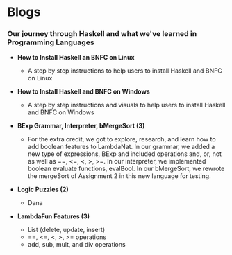 # Blogs
### Our journey through Haskell and what we've learned in Programming Languages

* **How to Install Haskell an BNFC on Linux**
  * A step by step instructions to help users to install Haskell and BNFC on Linux
* **How to Install Haskell and BNFC on Windows**
  * A step by step instructions and visuals to help users to install Haskell and BNFC on Windows
* **BExp Grammar, Interpreter, bMergeSort (3)**
  * For the extra credit, we got to explore, research, and learn how to add boolean features to LambdaNat. In our  grammar, we added a new type of expressions, BExp and included operations and, or, not as well as ==, <=, <, >, >=. In our interpreter, we implemented boolean evaluate functions, evalBool. In our bMergeSort, we rewrote the mergeSort of Assignment 2 in this new language for testing. 

* **Logic Puzzles (2)**
  * Dana
 
* **LambdaFun Features (3)**
  * List (delete, update, insert)
  * ==, <=, <, >, >= operations
  * add, sub, mult, and div operations

